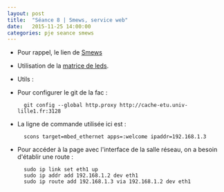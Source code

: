 ```yaml
---
layout: post
title:  "Séance 8 | Smews, service web"
date:   2015-11-25 14:00:00
categories: pje seance smews 
---
```

* Pour rappel, le lien de [Smews][smews-gh]
* Utilisation de la [matrice de leds][led_matrix].

* Utils :
* Pour configurer le git de la fac : 

		git config --global http.proxy http://cache-etu.univ-lille1.fr:3128

* La ligne de commande utilisée ici est :

		scons target=mbed_ethernet apps=:welcome ipaddr=192.168.1.3

* Pour accéder à la page avec l'interface de la salle réseau, on a besoin d'établir une route :

		sudo ip link set eth1 up
		sudo ip addr add 192.168.1.2 dev eth1
		sudo ip route add 192.168.1.3 via 192.168.1.2 dev eth1


[led_matrix]: 	https://github.com/sparkfun/LED_Matrix_Serial_Interface_RGB
[smews-gh]: 	https://github.com/2xs/smews
